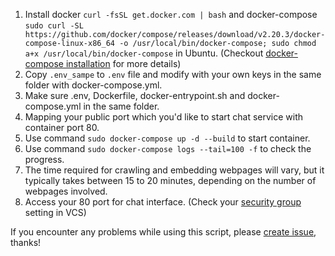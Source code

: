 1. Install docker `curl -fsSL get.docker.com | bash` and docker-compose `sudo curl -SL https://github.com/docker/compose/releases/download/v2.20.3/docker-compose-linux-x86_64 -o /usr/local/bin/docker-compose; sudo chmod a+x /usr/local/bin/docker-compose` in Ubuntu. (Checkout [docker-compose installation](https://docs.docker.com/compose/install/linux/) for more details)
2. Copy `.env_sampe` to `.env` file and modify with your own keys in the same folder with docker-compose.yml.
3. Make sure .env, Dockerfile, docker-entrypoint.sh and docker-compose.yml in the same folder.
4. Mapping your public port which you'd like to start chat service with container port 80.
5. Use command `sudo docker-compose up -d --build` to start container.
6. Use command `sudo docker-compose logs --tail=100 -f` to check the progress.
7. The time required for crawling and embedding webpages will vary, but it typically takes between 15 to 20 minutes, depending on the number of webpages involved.
8. Access your 80 port for chat interface. (Check your [security group](https://docs.twcc.ai/en/docs/user-guides/twcc/vcs/security-group/) setting in VCS)

If you encounter any problems while using this script, please [create issue](https://github.com/twcc/AFS_tools/issues/new), thanks!
